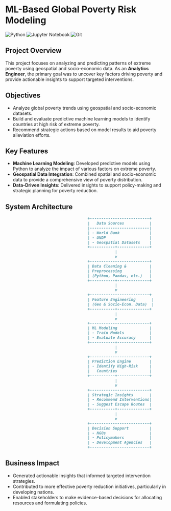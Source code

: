 # ML-Based Global Poverty Risk Modeling
![Python](https://img.shields.io/badge/Python-3-3776AB?logo=python&logoColor=white)
![Jupyter Notebook](https://img.shields.io/badge/Jupyter%20Notebook-%E2%9C%94-F37626?logo=jupyter&logoColor=white)
![Git](https://img.shields.io/badge/Git-2.49.0-f05133?logo=git&logoColor=white)

## Project Overview

This project focuses on analyzing and predicting patterns of extreme poverty using geospatial and socio-economic data. As an **Analytics Engineer**, the primary goal was to uncover key factors driving poverty and provide actionable insights to support targeted interventions.

## Objectives

- Analyze global poverty trends using geospatial and socio-economic datasets.
- Build and evaluate predictive machine learning models to identify countries at high risk of extreme poverty.
- Recommend strategic actions based on model results to aid poverty alleviation efforts.

## Key Features

- **Machine Learning Modeling**: Developed predictive models using Python to analyze the impact of various factors on extreme poverty.
- **Geospatial Data Integration**: Combined spatial and socio-economic data to provide a comprehensive view of poverty distribution.
- **Data-Driven Insights**: Delivered insights to support policy-making and strategic planning for poverty reduction.

## System Architecture
```markdown
                                    +--------------------------+
                                    |   Data Sources           |
                                    |--------------------------|
                                    | - World Bank             |
                                    | - UNDP                   |
                                    | - Geospatial Datasets    |
                                    +-----------+--------------+
                                                |
                                                v
                                    +--------------------------+
                                    | Data Cleaning &          |
                                    | Preprocessing            |
                                    | (Python, Pandas, etc.)   |
                                    +-----------+--------------+
                                                |
                                                v
                                    +--------------------------+
                                    | Feature Engineering       |
                                    | (Geo & Socio-Econ. Data)  |
                                    +-----------+--------------+
                                                |
                                                v
                                    +--------------------------+
                                    | ML Modeling              |
                                    | - Train Models           |
                                    | - Evaluate Accuracy      |
                                    +-----------+--------------+
                                                |
                                                v
                                    +--------------------------+
                                    | Prediction Engine        |
                                    | - Identify High-Risk     |
                                    |   Countries              |
                                    +-----------+--------------+
                                                |
                                                v
                                    +--------------------------+
                                    | Strategic Insights       |
                                    | - Recommend Interventions|
                                    | - Suggest Escape Routes  |
                                    +-----------+--------------+
                                                |
                                                v
                                    +--------------------------+
                                    | Decision Support         |
                                    | - NGOs                   |
                                    | - Policymakers           |
                                    | - Development Agencies   |
                                    +--------------------------+
```

## Business Impact

- Generated actionable insights that informed targeted intervention strategies.
- Contributed to more effective poverty reduction initiatives, particularly in developing nations.
- Enabled stakeholders to make evidence-based decisions for allocating resources and formulating policies.

